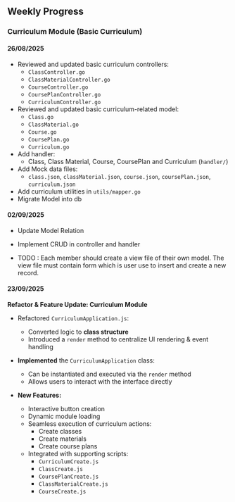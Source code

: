 ## Weekly Progress 

### Curriculum Module (Basic Curriculum)

#### 26/08/2025

- Reviewed and updated basic curriculum controllers:
	- `ClassController.go`
	- `ClassMaterialController.go`
	- `CourseController.go`
	- `CoursePlanController.go`
	- `CurriculumController.go`
- Reviewed and updated basic curriculum-related model:
	- `Class.go`
	- `ClassMaterial.go`
	- `Course.go`
	- `CoursePlan.go`
	- `Curriculum.go`
- Add handler:
	- Class, Class Material, Course, CoursePlan and Curriculum (`handler/`)
- Add Mock data files:
	- `class.json`, `classMaterial.json`, `course.json`, `coursePlan.json`, `curriculum.json`
- Add curriculum utilities in `utils/mapper.go`
- Migrate Model into db

#### 02/09/2025

- Update Model Relation
- Implement CRUD in controller and handler

- TODO : Each member should create a view file of their own model. The view file must contain form which is user use to insert and create a new record.

#### 23/09/2025
**Refactor & Feature Update: Curriculum Module**

- Refactored `CurriculumApplication.js`:
	- Converted logic to **class structure**
	- Introduced a `render` method to centralize UI rendering & event handling

- **Implemented** the `CurriculumApplication` class:
	- Can be instantiated and executed via the `render` method
	- Allows users to interact with the interface directly

- **New Features:**
	- Interactive button creation
	- Dynamic module loading
	- Seamless execution of curriculum actions:
		- Create classes
		- Create materials
		- Create course plans
	- Integrated with supporting scripts:
		- `CurriculumCreate.js`
		- `ClassCreate.js`
		- `CoursePlanCreate.js`
		- `ClassMaterialCreate.js`
		- `CourseCreate.js`
